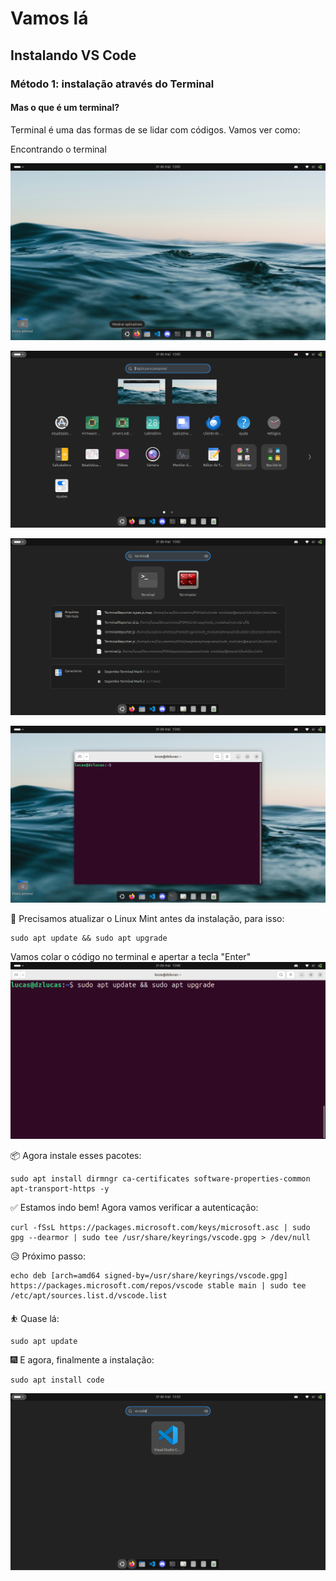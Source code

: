# Vamos lá
## Instalando VS Code
### Método 1: instalação através do Terminal

#### Mas o que é um terminal? 
Terminal é uma das formas de se lidar com códigos. Vamos ver como:

Encontrando o terminal

![texto](https://github.com/lucas-dziurza/workshop-web/blob/main/Prints/terminal1.png)

![texto](https://github.com/lucas-dziurza/workshop-web/blob/main/Prints/terminal2.png)

![texto](https://github.com/lucas-dziurza/workshop-web/blob/main/Prints/terminal3.png)

![texto](https://github.com/lucas-dziurza/workshop-web/blob/main/Prints/terminal4.png)

🍃 Precisamos atualizar o Linux Mint antes da instalação, para isso:
```
sudo apt update && sudo apt upgrade
```

Vamos colar o código no terminal e apertar a tecla "Enter"
![texto](https://github.com/lucas-dziurza/workshop-web/blob/main/Prints/terminal5.png)

📦 Agora instale esses pacotes:
```
sudo apt install dirmngr ca-certificates software-properties-common apt-transport-https -y
```

✅ Estamos indo bem! Agora vamos verificar a autenticação:
```
curl -fSsL https://packages.microsoft.com/keys/microsoft.asc | sudo gpg --dearmor | sudo tee /usr/share/keyrings/vscode.gpg > /dev/null
```

😥 Próximo passo:
```
echo deb [arch=amd64 signed-by=/usr/share/keyrings/vscode.gpg] https://packages.microsoft.com/repos/vscode stable main | sudo tee /etc/apt/sources.list.d/vscode.list
```

⛹️ Quase lá:
```
sudo apt update
```

🎆 E agora, finalmente a instalação:
```
sudo apt install code
```

![texto](https://github.com/lucas-dziurza/workshop-web/blob/main/Prints/terminal6.png)
